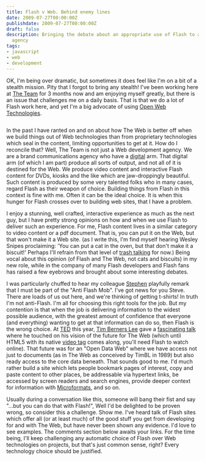 ```yaml
---
title: Flash v Web. Behind enemy lines
date: 2009-07-27T00:00:00Z
publishdate: 2009-07-27T00:00:00Z
draft: false
description: Bringing the debate about an appropriate use of Flash to a Flash-hungry
  agency
tags:
- javascript
- web
- development
---
```


OK, I'm being over dramatic, but sometimes it does feel like I'm on a bit of a stealth mission. Pity that I forgot to bring any stealth! I've been working here at <a href="http://theteam.co.uk" rel="org url">The Team</a> for 3 months now and am enjoying myself greatly, but there is an issue that challenges me on a daily basis. That is that we do a lot of Flash work here, and yet I'm a big advocate of using <a href="http://www.w3.org/" rel="org url">Open Web Technologies</a>.

<img src="/images/flashvjs.png" alt="">

<!--more-->


<p>
    In the past I have ranted on and on about how The Web is better off when we build things out of Web technologies than from proprietary technologies which seal in the content, limiting opportunities to get at it. How do I reconcile that?  Well, The Team is not just a Web development agency. We are a brand communications agency who have a <a href="http://theteam.co.uk/digital" rel="org url">digital</a> arm. That digital arm (of which I am part) produce all sorts of output, and not all of it is destined for the Web. We produce video content and interactive Flash content for DVDs, kiosks and the like which are jaw-droppingly beautiful.  Such content is produced by some very talented folks who in many cases, regard Flash as their weapon of choice.  Building things from Flash in this context is fine with me. Often it can be the ideal choice.  It is when this hunger for Flash crosses over to building web sites, that I have a problem.
</p>
<p>
    I enjoy a stunning, well crafted, interactive experience as much as the next guy, but I have pretty strong opinions on how and when we use Flash to deliver such an experience.  For me, Flash content lives in a similar category to video content or a pdf document. That is, you can put it on the Web, but that won't make it a Web site. (as I write this, I'm find myself hearing Wesley Snipes proclaiming: 'You can put a cat in the oven, but that don't make it a biscuit!' Perhaps I'll refrain from that level of <a href="http://en.wikiquote.org/wiki/White_Men_Can%27t_Jump">trash talking</a> for now.)  Being vocal about this opinion (of Flash and The Web, not cats and biscuits) in my new role, while in the company of many Flash developers and Flash fans has raised a few eyebrows and brought about some interesting debates.
</p>
<p>
    I was particularly chuffed to hear my colleague <a href="http://bruised-blood.livejournal.com/" rel="friend colleague met url">Stephen</a> playfully remark that I must be part of the "Anti Flash Mob". I've got news for you Steve. There are loads of us out here, and we're thinking of getting t-shirts!  In truth I'm not anti-Flash. I'm all for choosing this right tools for the job. But my contention is that when the job is delivering information to the widest possible audience, with the greatest amount of confidence that everyone (and everything) wanting to get at that information can do so, then Flash is the wrong choice.  At <a href="http://ted.com">TED</a> this year, <a href="http://www.w3.org/People/Berners-Lee/" rel="url">Tim Berners Lee</a> gave a <a href="http://www.ted.com/index.php/talks/tim_berners_lee_on_the_next_web.html">fascinating talk</a> where he touched on his vision of the future for The Web (which until HTML5 with its native <a href="http://dev.w3.org/html5/spec/Overview.html#video">video tag</a> comes along, you'll need Flash to watch online). That future was for an "Open Data Web" where we have access not just to documents (as in The Web as conceived by TimBL in 1989) but also ready access to the core data beneath. That sounds good to me. I'd much rather build a site which lets people bookmark pages of interest, copy and paste content to other places, be addressable via hypertext links, be accessed by screen readers and search engines, provide deeper context for information with <a href="http://microformats.org" rel="org url">Microformats</a>, and so on.
</p>
<p>
    Usually during a conversation like this, someone will bang their fist and say "...but you can do that with Flash!", Well I'd be delighted to be proven wrong, so consider this a challenge. Show me. I've heard talk of Flash sites which offer all (or at least much) of the good stuff you get from developing for and with The Web, but have never been shown any evidence. I'd love to see examples.  The comments section below awaits your links.  For the time being, I'll keep challenging any automatic choice of Flash over Web technologies on projects, but that's just common sense, right?  Every technology choice should be justified.
</p>

